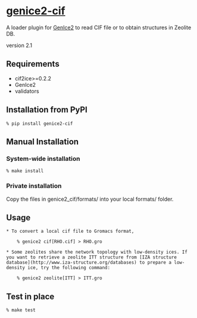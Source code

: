 # [genice2-cif](https://github.com/vitroid/genice-cif/)

A loader plugin for [GenIce2](https://github.com/vitroid/GenIce) to read CIF file or to obtain structures in Zeolite DB.

version 2.1

## Requirements


* cif2ice>=0.2.2
* GenIce2
* validators

## Installation from PyPI

```shell
% pip install genice2-cif
```

## Manual Installation

### System-wide installation

```shell
% make install
```

### Private installation

Copy the files in genice2_cif/formats/ into your local formats/ folder.

## Usage
        
    * To convert a local cif file to Gromacs format,

        % genice2 cif[RHO.cif] > RHO.gro

    * Some zeolites share the network topology with low-density ices. If you want to retrieve a zeolite ITT structure from [IZA structure database](http://www.iza-structure.org/databases) to prepare a low-density ice, try the following command:

        % genice2 zeolite[ITT] > ITT.gro

## Test in place

```shell
% make test
```
